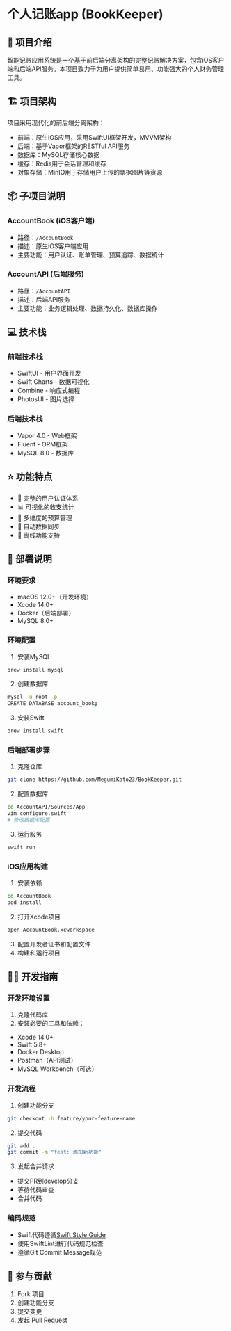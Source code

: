 # 个人记账app (BookKeeper)

## 📝 项目介绍

智能记账应用系统是一个基于前后端分离架构的完整记账解决方案，包含iOS客户端和后端API服务。本项目致力于为用户提供简单易用、功能强大的个人财务管理工具。


## 🏗 项目架构

项目采用现代化的前后端分离架构：

- 前端：原生iOS应用，采用SwiftUI框架开发，MVVM架构
- 后端：基于Vapor框架的RESTful API服务
- 数据库：MySQL存储核心数据
- 缓存：Redis用于会话管理和缓存
- 对象存储：MinIO用于存储用户上传的票据图片等资源

## 📦 子项目说明

### AccountBook (iOS客户端)

- 路径：`/AccountBook`
- 描述：原生iOS客户端应用
- 主要功能：用户认证、账单管理、预算追踪、数据统计

### AccountAPI (后端服务)

- 路径：`/AccountAPI`
- 描述：后端API服务
- 主要功能：业务逻辑处理、数据持久化、数据库操作

## 💻 技术栈

### 前端技术栈
- SwiftUI - 用户界面开发
- Swift Charts - 数据可视化
- Combine - 响应式编程
- PhotosUI - 图片选择

### 后端技术栈
- Vapor 4.0 - Web框架
- Fluent - ORM框架
- MySQL 8.0 - 数据库

## ⭐️ 功能特点

- 🔐 完整的用户认证体系
- 📊 可视化的收支统计
- 📅 多维度的预算管理
- 🔄 自动数据同步
- 📱 离线功能支持

## 🚀 部署说明

### 环境要求

- macOS 12.0+（开发环境）
- Xcode 14.0+
- Docker（后端部署）
- MySQL 8.0+

### 环境配置

1. 安装MySQL
```bash
brew install mysql
```

2. 创建数据库
```bash
mysql -u root -p
CREATE DATABASE account_book;
```

3. 安装Swift
```bash
brew install swift
```

### 后端部署步骤

1. 克隆仓库
```bash
git clone https://github.com/MegumiKato23/BookKeeper.git
```

2. 配置数据库
```bash
cd AccountAPI/Sources/App
vim configure.swift
# 修改数据库配置
```

3. 运行服务
```bash
swift run
```

### iOS应用构建

1. 安装依赖
```bash
cd AccountBook
pod install
```

2. 打开Xcode项目
```bash
open AccountBook.xcworkspace
```

3. 配置开发者证书和配置文件
4. 构建和运行项目

## 👨‍💻 开发指南

### 开发环境设置

1. 克隆代码库
2. 安装必要的工具和依赖：
- Xcode 14.0+
- Swift 5.8+
- Docker Desktop
- Postman（API测试）
- MySQL Workbench（可选）

### 开发流程

1. 创建功能分支
```bash
git checkout -b feature/your-feature-name
```

2. 提交代码
```bash
git add .
git commit -m "feat: 添加新功能"
```

3. 发起合并请求
- 提交PR到develop分支
- 等待代码审查
- 合并代码

### 编码规范

- Swift代码遵循[Swift Style Guide](https://google.github.io/swift/)
- 使用SwiftLint进行代码规范检查
- 遵循Git Commit Message规范


## 🤝 参与贡献

1. Fork 项目
2. 创建功能分支
3. 提交变更
4. 发起 Pull Request
